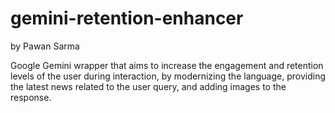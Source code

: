 # gemini-retention-enhancer

by Pawan Sarma

Google Gemini wrapper that aims to increase the engagement and retention levels of the user during interaction, by modernizing the language, providing the latest news related to the user query, and adding images to the response.